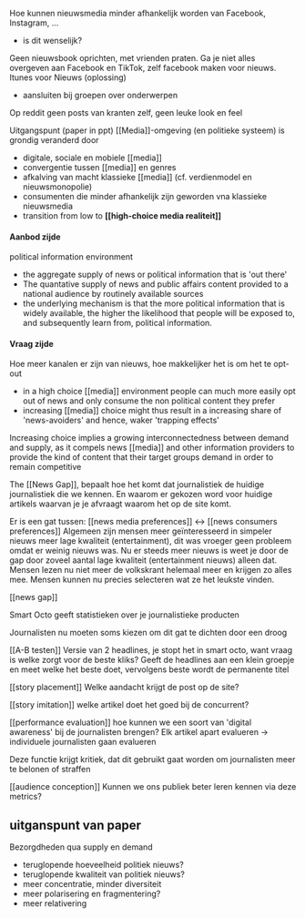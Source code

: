 
Hoe kunnen nieuwsmedia minder afhankelijk worden van Facebook, Instagram, ...
- is dit wenselijk?

Geen nieuwsbook oprichten, met vrienden praten. Ga je niet alles overgeven aan Facebook en TikTok, zelf facebook maken voor nieuws.
Itunes voor Nieuws (oplossing)
- aansluiten bij groepen over onderwerpen 

Op reddit geen posts van kranten zelf, geen leuke look en feel

Uitgangspunt (paper in ppt)
[[Media]]-omgeving (en politieke systeem) is grondig veranderd door
- digitale, sociale en mobiele [[media]]
- convergentie tussen [[media]] en genres
- afkalving van macht klassieke [[media]] (cf. verdienmodel en nieuwsmonopolie)
- consumenten die minder afhankelijk zijn geworden vna klassieke nieuwsmedia
- transition from low to **[[high-choice media realiteit]]** 

#### Aanbod zijde
political information environment
- the aggregate supply of news or political information that is 'out there'
- The quantative supply of news and public affairs content provided to a national audience by routinely available sources
- the underlying mechanism is that the more political information that is widely available, the higher the likelihood that people will be exposed to, and subsequently learn from, political information.

#### Vraag zijde
Hoe meer kanalen er zijn van nieuws, hoe makkelijker het is om het te opt-out 
- in a high choice [[media]] environment people can much more easily opt out of news and only consume the non political content they prefer
- increasing [[media]] choice might thus result in a increasing share of 'news-avoiders' and hence, waker 'trapping effects'

Increasing choice implies a growing interconnectedness between demand and supply, as it compels news [[media]] and other information providers to provide the kind of content that their target groups demand in order to remain competitive


The [[News Gap]], bepaalt hoe het komt dat journalistiek de huidige journalistiek die we kennen.
En waarom er gekozen word voor huidige artikels waarvan je je afvraagt waarom het op de site komt.

Er is een gat tussen: [[news media preferences]] <-> [[news consumers preferences]]
Algemeen zijn mensen meer geïnteresseerd in simpeler nieuws meer lage kwaliteit (entertainment), dit was vroeger geen probleem omdat er weinig nieuws was. Nu er steeds meer nieuws is weet je door de gap door zoveel aantal lage kwaliteit (entertainment nieuws) alleen dat. Mensen lezen nu niet meer de volkskrant helemaal meer en krijgen zo alles mee. Mensen kunnen nu precies selecteren wat ze het leukste vinden. 

[[news gap]] 

Smart Octo geeft statistieken over je journalistieke producten

Journalisten nu moeten soms kiezen om dit gat te dichten door een droog


[[A-B testen]]
Versie van 2 headlines, je stopt het in smart octo, want vraag is welke zorgt voor de beste kliks?
Geeft de headlines aan een klein groepje en meet welke het beste doet, vervolgens beste wordt de permanente titel

[[story placement]]
Welke aandacht krijgt de post op de site?

[[story imitation]]
welke artikel doet het goed bij de concurrent?

[[performance evaluation]]
hoe kunnen we een soort van 'digital awareness' bij de journalisten brengen?
Elk artikel apart evalueren -> individuele journalisten gaan evalueren

Deze functie krijgt kritiek, dat dit gebruikt gaat worden om journalisten meer te belonen of straffen

[[audience conception]]
Kunnen we ons publiek beter leren kennen via deze metrics?


## uitganspunt van paper
Bezorgdheden qua supply en demand
- teruglopende hoeveelheid politiek nieuws?
- teruglopende kwaliteit van politiek nieuws?
- meer concentratie, minder diversiteit
- meer polarisering en fragmentering?
- meer relativering

